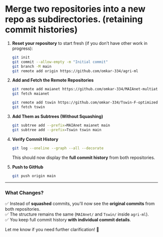 # Merge two repositories into a new repo as subdirectories. (retaining commit histories)

1. **Reset your repository** to start fresh (if you don’t have other work in progress):
   ```bash
   git init
   git commit --allow-empty -m "Initial commit"
   git branch -M main
   git remote add origin https://github.com/omkar-334/agri-ml
   ```

2. **Add and Fetch the Remote Repositories**
   ```bash
   git remote add maianet https://github.com/omkar-334/MAIAnet-multiattention-IBN-anti-aliasing-neural-network.git
   git fetch maianet

   git remote add tswin https://github.com/omkar-334/Tswin-F-optimized.git
   git fetch tswin
   ```

3. **Add Them as Subtrees (Without Squashing)**
   ```bash
   git subtree add --prefix=MAIAnet maianet main
   git subtree add --prefix=Tswin tswin main
   ```

4. **Verify Commit History**
   ```bash
   git log --oneline --graph --all --decorate
   ```
   This should now display the **full commit history** from both repositories.

5. **Push to GitHub**
   ```bash
   git push origin main
   ```

---

### **What Changes?**
✅ Instead of **squashed** commits, you'll now see the **original commits** from both repositories.  
✅ The structure remains the same (`MAIAnet/` and `Tswin/` inside `agri-ml`).  
✅ You keep full commit history **with individual commit details**.

Let me know if you need further clarification! 🚀
